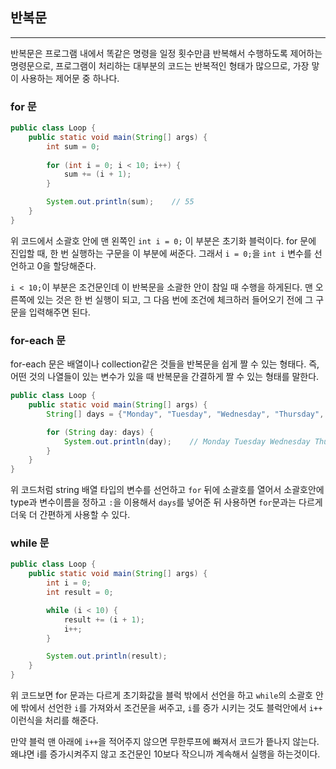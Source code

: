 ## 반복문

---

반복문은 프로그램 내에서 똑같은 명령을 일정 횟수만큼 반복해서 수행하도록 제어하는 명령문으로, 프로그램이 처리하는 대부분의 코드는 반복적인 형태가 많으므로, 가장 맣이 사용하는 제어문 중 하나다.

### for 문

```java
public class Loop {
    public static void main(String[] args) {
        int sum = 0;
        
        for (int i = 0; i < 10; i++) {
            sum += (i + 1);    
        }

        System.out.println(sum);    // 55
    }
}
```

위 코드에서 소괄호 안에 맨 왼쪽인 `int i = 0;` 이 부분은 초기화 블럭이다. for 문에 진입할 때, 한 번 실행하는 구문을 이 부분에 써준다. 그래서 `i = 0;`을 `int i` 변수를 선언하고 0을 할당해준다.

`i < 10;`이 부분은 조건문인데 이 반복문을 소괄한 안이 참일 때 수행을 하게된다. 맨 오른쪽에 있는 것은 한 번 실행이 되고, 그 다음 번에 조건에 체크하러 들어오기 전에 그 구문을 입력해주면 된다.

### for-each 문

for-each 문은 배열이나 collection같은 것들을 반복문을 쉽게 짤 수 있는 형태다. 즉, 어떤 것의 나열들이 있는 변수가 있을 때 반복문을 간결하게 짤 수 있는 형태를 말한다.

```java
public class Loop {
    public static void main(String[] args) {
        String[] days = {"Monday", "Tuesday", "Wednesday", "Thursday", "Friday", "Saturday", "Sunday"};

        for (String day: days) {
            System.out.println(day);    // Monday Tuesday Wednesday Thursday Friday Saturday Sunday
        }
    }
}
```
위 코드처럼 string 배열 타입의 변수를 선언하고 `for` 뒤에 소괄호를 열어서 소괄호안에 type과 변수이름을 정하고 `:`을 이용해서 `days`를 넣어준 뒤 사용하면 `for`문과는 다르게 더욱 더 간편하게 사용할 수 있다.

### while 문

```java
public class Loop {
    public static void main(String[] args) {
        int i = 0;
        int result = 0;

        while (i < 10) {
            result += (i + 1);
            i++;
        }

        System.out.println(result);
    }
}
```

위 코드보면 for 문과는 다르게 초기화값을 블럭 밖에서 선언을 하고 `while`의 소괄호 안에 밖에서 선언한 `i`를 가져와서 조건문을 써주고, `i`를 증가 시키는 것도 블럭안에서 `i++` 이런식을 처리를 해준다.

만약 블럭 맨 아래에 `i++`을 적어주지 않으면 무한루프에 빠져서 코드가 띁나지 않는다. 왜냐면 i를 증가시켜주지 않고 조건문인 10보다 작으니까 계속해서 실행을 하는것이다.